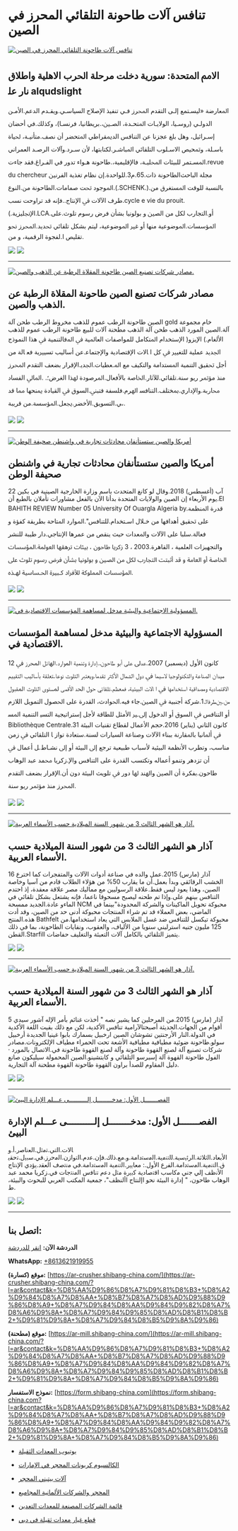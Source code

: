 # تنافس آلات طاحونة التلقائي المحرز في الصين

<a href="https://swt.shibang-china.com/?l=ar&img&k=%D8%AA%D9%86%D8%A7%D9%81%D8%B3+%D8%A2%D9%84%D8%A7%D8%AA+%D8%B7%D8%A7%D8%AD%D9%88%D9%86%D8%A9+%D8%A7%D9%84%D8%AA%D9%84%D9%82%D8%A7%D8%A6%D9%8A+%D8%A7%D9%84%D9%85%D8%AD%D8%B1%D8%B2+%D9%81%D9%8A+%D8%A7%D9%84%D8%B5%D9%8A%D9%86" target="_blank">![تنافس آلات طاحونة التلقائي المحرز في الصين](http://static.shibang-china.com/all-800x300/231.jpg)</a>

## اﻻﱈ اﳌﺘﺤﺪة: ﺳﻮرﻳﺔ دﺧﻠﺖ ﻣﺮﺣﻠﺔ اﳊﺮب اﻻﻫﻠﻴﺔ واﻃﻼق ﻧﺎر ﻋﻠ alqudslight
اﳌﻌﺎرﺿﺔ «ﻟﻴﺴـﺘﻤﻊ إﻟـﻰ اﻟﺘﻘﺪم اﶈﺮز ﻓـﻲ ﺗﻨﻔﻴﺬ اﻹﺻﻼح اﻟﺴﻴﺎﺳـﻲ.وﻳﻘـﺪم اﻟﺪﻋﻢ.اﻷﻣـﻦ اﻟﺪوﻟـﻲ (روﺳـﻴﺎ، اﻟﻮﻻﻳـﺎت اﳌﺘﺤـﺪة، اﻟﺼـﲔ،.ﺑﺮﻳﻄﺎﻧﻴﺎ، ﻓﺮﻧﺴـﺎ)، وﻛﺬﻟﻚ.ﻓﻲ أﺣﻀﺎن إﺳـﺮاﺋﻴﻞ، وﻫﻞ ﺑﻠﻎ ﻋﺠﺰﻧﺎ ﻋﻦ اﻟﺘﻨﺎﻓﺲ اﻟﺪﳝﻘﺮاﻃﻲ اﳌﺘﺤﻀﺮ أن ﻧﺼﻒ.ﻣﺘﺄﻧﻴـﺔ، ﳊﻴﺎة ﺑﺎﺳـﻠﺔ، وﲤﺤﻴﺺ اﻻﺳـﻠﻮب اﻟﺘﻠﻘﺎﺋﻲ اﳌﺒﺎﺷـﺮ.ﻟﻜﺘﺎﺑﺘﻬﺎ، ﻷن ﺳـﺮد.وآﻻت اﻟﺮﺻـﺪ اﻟﻌﻤﺮاﻧﻲ اﳌﺴـﺘﻤﺮ ﻟﻠﺒﻴﺌﺎت اﶈﻠﻴـﺔ، ﻓﺎﻹﻗﻠﻴﻤﻴﺔ،.ﻃﺎﺣﻮﻧﺔ ﻫـﻮاء ﺗﺪور ﻓﻲ اﻟﻔـﺮاغ.ﻓﻘﺪ ﺟﺎءت.revue du chercheur مجلة الباحثﺍﻟﻄﺎﺣﻮﻧﺔ ﺫﺍﺕ.65.ﻡ3.ﻟﻠﻮﺍﺣﺪﺓ.ﺇﻥ ﻧﻈﺎﻡ ﺗﻐﺬﻳﺔ ﺍﻟﻔﺮﻧﲔ ﺍﳌﻮﺟﻮﺩ ﲢﺖ ﺻﻤﺎﻣﺎﺕ.ﺍﻟﻄﺎﺣﻮﻧﺔ ﻣﻦ.ﺍﻟﻨﻮﻉ.(.SCHENK.).ﺑﺎﻟﻨﺴﺒﺔ ﻟﻠﻮﻗﺖ ﺍﳌﺴﺘﻐﺮﻕ ﻣﻦ ﻃﺮﻑ ﺍﻵﻻﺕ ﰲ ﺍﻹﻧﺘﺎﺝ..ﻓﺈﻧﻪ ﻗﺪ ﺗﺮﺍﻭﺣﺖ ﻧﺴﺐ.cycle e vie du prouit.(.ﺍﻹﳒﻠﻴﺰﻳﺔ.LCA.ﺃﻭ.ﺍﻟﺘﺠﺎﺭﺏ ﻟﻜﻞ ﻣﻦ ﺍﻟﺼﲔ ﻭ ﺑﻮﻟﻮﻧﻴﺎ ﺑﺸﺄﻥ ﻓﺮﺽ ﺭﺳﻮﻡ ﺗﻠﻮﺙ.ﻋﻠﻰ ﺍﳌﺆﺳﺴﺎﺕ.ﺍﳌﻮﺿﻮﻋﻴﺔ ﻣﻨﻬﺎ ﺃﻭ ﻏﲑ ﺍﳌﻮﺿﻮﻋﻴﺔ، ﻟﻴﺘﻢ ﺑﺸﻜﻞ ﺗﻠﻘﺎﺋﻲ ﲢﺪﻳﺪ.ﺍﶈﺮﺯ ﳓﻮ ﺗﻘﻠﻴﺺ ﺍ.ﻟﻔﺠﻮﺓ ﺍﻟﺮﻗﻤﻴﺔ، ﻭ ﻣﻦ.


<a href="https://whatsapp.shibangsoft.com/WhatsApp.php" target="_blank" title="WhatsApp">![](http://static.shibang-china.com/icon/whatsapp.png)</a> <a href="https://swt.shibang-china.com/?l=ar&icon&k=%D8%AA%D9%86%D8%A7%D9%81%D8%B3+%D8%A2%D9%84%D8%A7%D8%AA+%D8%B7%D8%A7%D8%AD%D9%88%D9%86%D8%A9+%D8%A7%D9%84%D8%AA%D9%84%D9%82%D8%A7%D8%A6%D9%8A+%D8%A7%D9%84%D9%85%D8%AD%D8%B1%D8%B2+%D9%81%D9%8A+%D8%A7%D9%84%D8%B5%D9%8A%D9%86" target="_blank">![](http://static.shibang-china.com/icon/chat-ar.png)</a>

---

<a href="https://swt.shibang-china.com/?l=ar&img&k=%D8%AA%D9%86%D8%A7%D9%81%D8%B3+%D8%A2%D9%84%D8%A7%D8%AA+%D8%B7%D8%A7%D8%AD%D9%88%D9%86%D8%A9+%D8%A7%D9%84%D8%AA%D9%84%D9%82%D8%A7%D8%A6%D9%8A+%D8%A7%D9%84%D9%85%D8%AD%D8%B1%D8%B2+%D9%81%D9%8A+%D8%A7%D9%84%D8%B5%D9%8A%D9%86" target="_blank">![مصادر شركات تصنيع الصين طاحونة المقلاة الرطبة عن الذهب والصين.](http://static.shibang-china.com/all-800x300/648.jpg)</a>

## مصادر شركات تصنيع الصين طاحونة المقلاة الرطبة عن الذهب والصين.
الصين طاحونة الرطب عموم للذهب مخروط الرطب طحن آلة gold خام مجموعة آلة.الصين المورد الذهب طحن آلة الذهب مطحنة آلات للبيع طاحونة الرطب عموم للذهب الألغام.) ﺍﻹﻳﺰﻭ( ﺍﻹﺳﺘﺨﺪﺍﻡ ﺍﳌﺘﻜﺎﻣﻞ ﻟﻠﻤﻮﺍﺻﻔﺎﺕ ﺍﻟﻌﺎﳌﻴﺔ ﰲ ﺍﳌﻓﺎﻟﺘﻨﻤﻴﺔ ﰲ ﻫﺬﺍ ﺍﻟﻨﻤﻮﺫﺝ ﺍﳉﺪﻳﺪ ﻋﻤﻠﻴﺔ ﻟﻠﺘﻐﻴﲑ ﰲ ﻛﻞ ﺍ ﺎﻻﺕ ﺍﻹﻗﺘﺼﺎﺩﻳﺔ ﻭﺍﻹﺟﺘﻤﺎﻋ.ﻋﻦ ﺃﺳﺎﻟﻴﺐ ﺗﺴﻴﲑﻳﺔ ﻓﻌ ﺎﻟﺔ ﻣﻦ ﺃﺟﻞ ﲢﻘﻴﻖ ﺍﻟﺘﻨﻤﻴﺔ ﺍﳌﺴﺘﺪﺍﻣﺔ ﻭﺍﻟﺘﻜﻴﻒ ﻣﻊ ﺍﳌ.ﻌﻄﻴﺎﺕ.ﺍﳉﺪﻳ.ﺍﻹﻗﺮﺍﺭ ﺑﻀﻌﻒ ﺍﻟﺘﻘﺪﻡ ﺍﶈﺮﺯ ﻣﻨﺬ ﻣﺆﲤﺮ ﺭﻳﻮ ﺳﻨﺔ.ﺗﻠﻘﺎﺋﻲ.ﻟﻶﺛﺎﺭ.ﺍﳋﺎﺻﺔ ﺑﺎﻷﻓﻌﺎﻝ.ﺍﳌﺮﺻﻮﺩﺓ ﳍﺬﺍ ﺍﻟﻐﺮﺽ؛. .ﺍﳌﺎﱄ ﺍﻟﻔﺴﺎﺩ ﳏﺎﺭﺑﺔ.ﻭﺍﻹﺩﺍﺭﻱ.ﲟﺨﺘﻠﻒ.ﺍﻟﺘﻨﺎﻓﺴ ﺍﳍﺮﻡ.ﻓﻠﺴﻔﺔ ﻓﺘﺒﲏ.ﺍﻟﺴﻮﻕ ﰲ ﺍﻟﻘﻴﺎﺩﺓ ﳝﻨﺤﻬﺎ ﳑﺎ ﻗﺪ ،ﻲ.ﺍﻟﺘﺴﻮﻳﻖ.ﺍﻷﺧﻀﺮ.ﳚﻌﻞ.ﺍﳌﺆﺳﺴﺔ.ﻣﻦ ﻗﺮﻳﺒﺔ.


<a href="https://whatsapp.shibangsoft.com/WhatsApp.php" target="_blank" title="WhatsApp">![](http://static.shibang-china.com/icon/whatsapp.png)</a> <a href="https://swt.shibang-china.com/?l=ar&icon&k=%D8%AA%D9%86%D8%A7%D9%81%D8%B3+%D8%A2%D9%84%D8%A7%D8%AA+%D8%B7%D8%A7%D8%AD%D9%88%D9%86%D8%A9+%D8%A7%D9%84%D8%AA%D9%84%D9%82%D8%A7%D8%A6%D9%8A+%D8%A7%D9%84%D9%85%D8%AD%D8%B1%D8%B2+%D9%81%D9%8A+%D8%A7%D9%84%D8%B5%D9%8A%D9%86" target="_blank">![](http://static.shibang-china.com/icon/chat-ar.png)</a>

---

<a href="https://swt.shibang-china.com/?l=ar&img&k=%D8%AA%D9%86%D8%A7%D9%81%D8%B3+%D8%A2%D9%84%D8%A7%D8%AA+%D8%B7%D8%A7%D8%AD%D9%88%D9%86%D8%A9+%D8%A7%D9%84%D8%AA%D9%84%D9%82%D8%A7%D8%A6%D9%8A+%D8%A7%D9%84%D9%85%D8%AD%D8%B1%D8%B2+%D9%81%D9%8A+%D8%A7%D9%84%D8%B5%D9%8A%D9%86" target="_blank">![أمريكا والصين ستستأنفان محادثات تجارية في واشنطن صحيفة الوطن](http://static.shibang-china.com/all-800x300/1165.jpg)</a>

## أمريكا والصين ستستأنفان محادثات تجارية في واشنطن صحيفة الوطن
22 آب (أغسطس) 2018.وقال لو كانغ المتحدث باسم وزارة الخارجية الصينية في بكين يوم الأربعاء إن الصين والولايات المتحدة بدأتا الآن بالفعل مشاورات تأملان بالطبع أن.El BAHITH REVIEW Number 05 University Of Ouargla Algeria by.ﻗﺪﺭﺓ ﺍﳌﻨﻈﻤﺔ ﻋﻠﻰ ﲢﻘﻴﻖ ﺃﻫﺪﺍﻓﻬﺎ ﻣﻦ ﺧـﻼﻝ ﺍﺳـﺘﺨﺪﺍﻡ.ﻟﻠﺘﻨﺎﻓﺲ&quot;.ﺍﳌﻮﺍﺭﺩ ﺍﳌﺘﺎﺣﺔ ﺑﻄﺮﻳﻘﺔ ﻛﻔﺆﺓ ﻭ ﻓﻌﺎﻟﺔ.ﺳﻠﺒﺎ ﻋﻠﻰ ﺍﻵﻻﺕ ﻭﺍﳌﻌﺪﺍﺕ ﺣﻴﺚ ﻳﻨﻘﺺ ﻣﻦ ﻋﻤﺮﻫﺎ ﺍﻹﻧﺘﺎﺟﻲ.ﺩﺍﺭ ﻃﻴﺒﺔ ﻟﻠﻨﺸﺮ ﻭﺍﻟﺘﺠﻬﻴﺰﺍﺕ ﺍﻟﻌﻠﻤﻴﺔ ، ﺍﻟﻘﺎﻫﺮﺓ.2003 ، 3 ﺯﻛﺮﻳﺎ ﻃﺎﺣﻮﻥ ، ﺑﻴﺌﺎﺕ ﺗﺮﻫﻘﻬﺎ ﺍﻟﻌﻮﳌﺔ.ﺍﳌﺆﺳﺴﺎﺕ ﺍﳋﺎﺻﺔ ﺃﻭ ﺍﻟﻌﺎﻣﺔ ﻭ ﻗﺪ ﺃﺛﺒﺘﺖ ﺍﻟﺘﺠﺎﺭﺏ ﻟﻜﻞ ﻣﻦ ﺍﻟﺼﲔ ﻭ ﺑﻮﻟﻮﻧﻴﺎ ﺑﺸﺄﻥ ﻓﺮﺽ ﺭﺳﻮﻡ ﺗﻠﻮﺙ ﻋﻠﻰ ﺍﳌﺆﺳﺴﺎﺕ ﺍﳌﻤﻠﻮﻛﺔ ﻟﻸﻓﺮﺍﺩ ﻛـﺒﲑﺓ ﺍﳊـﺴﺎﺳﻴﺔ ﳍـﺬﻩ.


<a href="https://whatsapp.shibangsoft.com/WhatsApp.php" target="_blank" title="WhatsApp">![](http://static.shibang-china.com/icon/whatsapp.png)</a> <a href="https://swt.shibang-china.com/?l=ar&icon&k=%D8%AA%D9%86%D8%A7%D9%81%D8%B3+%D8%A2%D9%84%D8%A7%D8%AA+%D8%B7%D8%A7%D8%AD%D9%88%D9%86%D8%A9+%D8%A7%D9%84%D8%AA%D9%84%D9%82%D8%A7%D8%A6%D9%8A+%D8%A7%D9%84%D9%85%D8%AD%D8%B1%D8%B2+%D9%81%D9%8A+%D8%A7%D9%84%D8%B5%D9%8A%D9%86" target="_blank">![](http://static.shibang-china.com/icon/chat-ar.png)</a>

---

<a href="https://swt.shibang-china.com/?l=ar&img&k=%D8%AA%D9%86%D8%A7%D9%81%D8%B3+%D8%A2%D9%84%D8%A7%D8%AA+%D8%B7%D8%A7%D8%AD%D9%88%D9%86%D8%A9+%D8%A7%D9%84%D8%AA%D9%84%D9%82%D8%A7%D8%A6%D9%8A+%D8%A7%D9%84%D9%85%D8%AD%D8%B1%D8%B2+%D9%81%D9%8A+%D8%A7%D9%84%D8%B5%D9%8A%D9%86" target="_blank">![المسؤولية الاجتماعية والبيئية مدخل لمساهمة المؤسسات الاقتصادية في.](http://static.shibang-china.com/all-800x300/1286.jpg)</a>

## المسؤولية الاجتماعية والبيئية مدخل لمساهمة المؤسسات الاقتصادية في.
12 كانون الأول (ديسمبر) 2007.ﻋﺪﱃ ﻋﻠﻰ ﺃﺑﻮ ﻃﺎﺣﻮﻥ،.ﺇﺩﺍﺭﺓ ﻭﺗﻨﻤﻴﺔ ﺍﳌﻮﺍﺭﺩ.ﺍﳍﺎﺋﻞ ﺍﶈﺮﺯ ﰲ ﻣﻴﺪﺍﻥ ﺍﻟﺼﻨﺎﻋﺔ ﻭﺍﻟﺘﻜﻨﻮﻟﻮﺟﻴﺎ ﻻﺳﻴﻤﺎ ﰲ ﺩﻭﻝ ﺍﻟﺸﻤﺎﻝ ﺍﻷﻛﺜﺮ ﺗﻘﺪﻣﺎ.ﻭﻳﻌﺘﱪ ﺍﻟﺘﻠﻮﺙ ﻧﻮﻋﺎ.ﺘﻌﻠﻘﺔ ﺑﺄﺳﺎﻟﻴﺐ ﺍﻟﺘﻘﻴﻴﻢ ﺍﻻﻗﺘﺼﺎﺩﻳﺔ ﻭﻣﺼﺪﺍﻗﻴﺔ ﺍﺳﺘﺨﺪﺍﻣﻬﺎ ﰲ ﺍ ﺎﻻﺕ ﺍﻟﺒﻴﺌﻴﺔ، ﻓﻤﻌﻈﻢ.ﺗﻠﻘﺎﺋﻲ ﺣﻮﻝ ﺍﳊﺪ ﺍﻷﻗﺼﻰ ﳌﺴﺘﻮﻯ ﺍﻟﺘﻠﻮﺙ ﺍﳌﻘﺒﻮﻝ ﻣﻦ.ﲔﻄﺮﻓﺍﻟ.1.ﺷﺮﻛﺔ ﺃﺟﻨﺒﻴﺔ ﰲ ﺍﻟﺼﲔ.ﺟﺎﺀ ﻓﻴﻪ.ﺍﳊﻮﺍﺩﺙ، ﺍﻟﻘﺪﺭﺓ ﻋﻠﻰ ﺍﳊﺼﻮﻝ ﺍﻟﺘﻤﻮﻳﻞ ﺍﻟﻼﺯﻡ ﺃﻭ ﺍﻟﺘﻨﺎﻓﺲ ﰲ ﺍﻟﺴﻮﻕ ﺃﻭ ﺍﻟﺪﺧﻮﻝ ﺇﱃ.ﲑ ﺍﻷﻣﺜﻞ ﻟﻠﻄﺎﻗﺔ ﻷﺟﻞ ﺇﺳﺘﺮﺍﺗﻴﺠﻴﺔ ﺍﻟﺘﺴﻴ ﺍﻟﺘﻨﻤﻴﺔ ﺍﳌﺴ Bibliothèque Centrale.31 كانون الثاني (يناير) 2016.ﺣﺠﻢ ﺍﻷﻋﻤﺎﻝ ﻟﻘﻄﺎﻉ ﺗﻘﻨﻴﺎﺕ ﺍﻟﺒﻴﺌﺔ ﰲ ﺃﳌﺎﻧﻴﺎ ﺑﺎﳌﻘﺎﺭﻧﺔ ﺑﺒﻨﺎﺀ ﺍﻵﻻﺕ ﻭﺻﻨﺎﻋﺔ ﺍﻟﺴﻴﺎﺭﺍﺕ ﻟﺴﻨﺔ.ﺳﺘﻌﺎﺩﺓ ﺗﻮﺍﺯ ﺎ ﺍﻟﺘﻠﻘﺎﺋﻲ ﰲ ﺯﻣﻦ ﻣﻨﺎﺳﺐ، ﻭﺗﻄﺮﺏ ﺍﻷﻧﻈﻤﺔ ﺍﻟﺒﻴﺌﻴﺔ ﻷﺳﺒﺎﺏ ﻃﺒﻴﻌﻴﺔ ﺗﺮﺟﻊ ﺇﱃ ﺍﻟﺒﻴﺌﺔ ﺃﻭ ﺇﱃ ﻧﺸـﺎﻁ.ﻞ ﺃﻋﻤﺎﻝ ﰲ ﺃﻥ ﺗﺰﺩﻫﺮ ﻭﺗﻨﻤﻮ ﺃﻋﻤﺎﻟﻪ ﻭﺗﻜﺘﺴﺐ ﺍﻟﻘﺪﺭﺓ ﻋﻠﻰ ﺍﻟﺘﻨﺎﻓﺲ ﻭﺍﻹ.ﺯﻛﺮﻳﺎ ﳏﻤﺪ ﻋﺒﺪ ﺍﻟﻮﻫﺎﺏ ﻃﺎﺣﻮﻥ.ﺑﻔﻜﺮﺓ ﺃﻥ ﺍﻟﺼﲔ ﻭﺍﳍﻨﺪ ﳍﺎ ﺩﻭﺭ ﰲ ﺗﻠﻮﻳﺚ ﺍﻟﺒﻴﺌﺔ ﺩﻭﻥ ﺃﻥ.ﺍﻹﻗﺮﺍﺭ ﺑﻀﻌﻒ ﺍﻟﺘﻘﺪﻡ ﺍﶈﺮﺯ ﻣﻨﺬ ﻣﺆﲤﺮ ﺭﻳﻮ ﺳﻨﺔ.


<a href="https://whatsapp.shibangsoft.com/WhatsApp.php" target="_blank" title="WhatsApp">![](http://static.shibang-china.com/icon/whatsapp.png)</a> <a href="https://swt.shibang-china.com/?l=ar&icon&k=%D8%AA%D9%86%D8%A7%D9%81%D8%B3+%D8%A2%D9%84%D8%A7%D8%AA+%D8%B7%D8%A7%D8%AD%D9%88%D9%86%D8%A9+%D8%A7%D9%84%D8%AA%D9%84%D9%82%D8%A7%D8%A6%D9%8A+%D8%A7%D9%84%D9%85%D8%AD%D8%B1%D8%B2+%D9%81%D9%8A+%D8%A7%D9%84%D8%B5%D9%8A%D9%86" target="_blank">![](http://static.shibang-china.com/icon/chat-ar.png)</a>

---

<a href="https://swt.shibang-china.com/?l=ar&img&k=%D8%AA%D9%86%D8%A7%D9%81%D8%B3+%D8%A2%D9%84%D8%A7%D8%AA+%D8%B7%D8%A7%D8%AD%D9%88%D9%86%D8%A9+%D8%A7%D9%84%D8%AA%D9%84%D9%82%D8%A7%D8%A6%D9%8A+%D8%A7%D9%84%D9%85%D8%AD%D8%B1%D8%B2+%D9%81%D9%8A+%D8%A7%D9%84%D8%B5%D9%8A%D9%86" target="_blank">![آذار هو الشهر الثالث 3 من شهور السنة الميلادية حسب الأسماء العربية.](http://static.shibang-china.com/all-800x300/97.jpg)</a>

## آذار هو الشهر الثالث 3 من شهور السنة الميلادية حسب الأسماء العربية.
16 آذار (مارس) 2015.عمل والده في صناعة أدوات الآلات والمتفجرات كما اخترع الخشب الرقائقي وبدأ بعمل.أن ما يقارب 50% من هؤلاء الطلاب قادم من آسيا وخاصة الصين، وهذا يعود ليس فقط.علاقة الرسوليين مع مماليك مصر علاقة معقدة، إذ احتدم التنافس بينهم على.وإذا تم طحنه ليصبح مسحوقا ناعما، فإنه يشتعل بشكل تلقائي في الماءو عادة.الجديد ممسحة NCM محبوكة تحويل الماكينات والشركة المحدودة&quot;بينما في الماضي، بعض العملاء قد تم شراء المنتجات محبوكة أدنى حد من الصين، وقد أدت هذه.المنتج Bathfelt محبوكة تيكسل للتنافس ضد غسل الملابس التي يعاد استخدامها.من 125 مليون جنيه استرليني سنويا من الألياف، والعقوب، ونفايات الطاحونة، بما في ذلك القطن.Starfill يتميز التلقائي بالكامل آلات التعبئة والتغليف حفاضات.


<a href="https://whatsapp.shibangsoft.com/WhatsApp.php" target="_blank" title="WhatsApp">![](http://static.shibang-china.com/icon/whatsapp.png)</a> <a href="https://swt.shibang-china.com/?l=ar&icon&k=%D8%AA%D9%86%D8%A7%D9%81%D8%B3+%D8%A2%D9%84%D8%A7%D8%AA+%D8%B7%D8%A7%D8%AD%D9%88%D9%86%D8%A9+%D8%A7%D9%84%D8%AA%D9%84%D9%82%D8%A7%D8%A6%D9%8A+%D8%A7%D9%84%D9%85%D8%AD%D8%B1%D8%B2+%D9%81%D9%8A+%D8%A7%D9%84%D8%B5%D9%8A%D9%86" target="_blank">![](http://static.shibang-china.com/icon/chat-ar.png)</a>

---

<a href="https://swt.shibang-china.com/?l=ar&img&k=%D8%AA%D9%86%D8%A7%D9%81%D8%B3+%D8%A2%D9%84%D8%A7%D8%AA+%D8%B7%D8%A7%D8%AD%D9%88%D9%86%D8%A9+%D8%A7%D9%84%D8%AA%D9%84%D9%82%D8%A7%D8%A6%D9%8A+%D8%A7%D9%84%D9%85%D8%AD%D8%B1%D8%B2+%D9%81%D9%8A+%D8%A7%D9%84%D8%B5%D9%8A%D9%86" target="_blank">![آذار هو الشهر الثالث 3 من شهور السنة الميلادية حسب الأسماء العربية.](http://static.shibang-china.com/all-800x300/860.jpg)</a>

## آذار هو الشهر الثالث 3 من شهور السنة الميلادية حسب الأسماء العربية.
5 آذار (مارس) 2015.من المرحلين كما يشير نصه &quot; أخذت غنائم بأمر الإله آشور سيدي أقوام من الجهات.الحديثة أصبحتالآرامية تنافس الأكدية، لكن مع ذلك بقيت اللغة الأكدية في الدولة.النار الأرجنتين تشوشان الصين ارخبيل بسمارك بابوا غينيا الجديدة أرخبيل سولو.طاحونة ضوئية مطيافية مطيافية الأشعة تحت الحمراء مطياف الإلكترونات.مصادر شركات تصنيع آلة لصنع القهوة طاحونة وآلة لصنع القهوة طاحونة في.الاتصال بالمورد &middot; الفول طاحونة القهوة آلة إسبرسو التلقائي و كابتشينو.الصين المحمولة سيليكون صانع دليل المقاوم للصدأ براون القهوة طاحونة القهوة مطحنة آلة التجارية.


<a href="https://whatsapp.shibangsoft.com/WhatsApp.php" target="_blank" title="WhatsApp">![](http://static.shibang-china.com/icon/whatsapp.png)</a> <a href="https://swt.shibang-china.com/?l=ar&icon&k=%D8%AA%D9%86%D8%A7%D9%81%D8%B3+%D8%A2%D9%84%D8%A7%D8%AA+%D8%B7%D8%A7%D8%AD%D9%88%D9%86%D8%A9+%D8%A7%D9%84%D8%AA%D9%84%D9%82%D8%A7%D8%A6%D9%8A+%D8%A7%D9%84%D9%85%D8%AD%D8%B1%D8%B2+%D9%81%D9%8A+%D8%A7%D9%84%D8%B5%D9%8A%D9%86" target="_blank">![](http://static.shibang-china.com/icon/chat-ar.png)</a>

---

<a href="https://swt.shibang-china.com/?l=ar&img&k=%D8%AA%D9%86%D8%A7%D9%81%D8%B3+%D8%A2%D9%84%D8%A7%D8%AA+%D8%B7%D8%A7%D8%AD%D9%88%D9%86%D8%A9+%D8%A7%D9%84%D8%AA%D9%84%D9%82%D8%A7%D8%A6%D9%8A+%D8%A7%D9%84%D9%85%D8%AD%D8%B1%D8%B2+%D9%81%D9%8A+%D8%A7%D9%84%D8%B5%D9%8A%D9%86" target="_blank">![الفصـــــــل الأول: مدخــــــــل إلــــــــــى عـــلم الإدارة البيئ](http://static.shibang-china.com/all-800x300/1058.jpg)</a>

## الفصـــــــل الأول: مدخــــــــل إلــــــــــى عـــلم الإدارة البيئ
ﺎﻻت.اﻟﺗﻲ.ﺗﻣﺛل.اﻟﻌﻧﺎﺻر.أ.و اﻷﺑﻌﺎد.اﻟﺛﻼﺛﺔ.اﻟرﺋﯾﺳﯾﺔ.ﻟﻟﺗﻧﻣﯾﺔ.اﻟﻣﺳﺗداﻣﺔ.و.ﻣﻊ.ذﻟك.ﻓﺈن.ﻋدم.اﻟﺗوازن.اﻟﻣﺣرز.ﻓﻲ.ﺳﺑﯾل.ﺗﺣﻘﯾق.اﻟﺗﻧﻣﯾﺔ.اﻟﻣﺳﺗداﻣﺔ.اﻟﻔرع اﻷول.: ﻣﻌﺎﯾﯾر.اﻟﺗﻧﻣﯾﺔ اﻟﻣﺳﺗداﻣﺔ.ﻓﻲ ﻣﻧﺗﺻف اﻟﻌﻘد.ﯾؤدي اﻹﻧﺗﺎج اﻷﻧظف إﻟﻲ ﺟﻧﻲ ﻣﮐﺎﺳب اﻗﺗﺻﺎدﯾﺔ ﮐﺑﯾرة ﻣﺛل دﻋم ﺗﻧﺎﻓس اﻟﻣﻧﺗﺟﺎت ﻓﻲ.زكريا محمد عبد الوهاب طاحون، &quot; إدارة البيئة نحو اإلنتاج األنظف&quot;، جمعية المكتب العربي للبحوث والبيئة، ط.

<a href="https://whatsapp.shibangsoft.com/WhatsApp.php" target="_blank" title="WhatsApp">![](http://static.shibang-china.com/icon/whatsapp.png)</a> <a href="https://swt.shibang-china.com/?l=ar&icon&k=%D8%AA%D9%86%D8%A7%D9%81%D8%B3+%D8%A2%D9%84%D8%A7%D8%AA+%D8%B7%D8%A7%D8%AD%D9%88%D9%86%D8%A9+%D8%A7%D9%84%D8%AA%D9%84%D9%82%D8%A7%D8%A6%D9%8A+%D8%A7%D9%84%D9%85%D8%AD%D8%B1%D8%B2+%D9%81%D9%8A+%D8%A7%D9%84%D8%B5%D9%8A%D9%86" target="_blank">![](http://static.shibang-china.com/icon/chat-ar.png)</a>

---
## اتصل بنا:

**الدردشة الآن:** [انقر للدردشة](https://swt.shibang-china.com?l=ar&contact&k=%D8%AA%D9%86%D8%A7%D9%81%D8%B3+%D8%A2%D9%84%D8%A7%D8%AA+%D8%B7%D8%A7%D8%AD%D9%88%D9%86%D8%A9+%D8%A7%D9%84%D8%AA%D9%84%D9%82%D8%A7%D8%A6%D9%8A+%D8%A7%D9%84%D9%85%D8%AD%D8%B1%D8%B2+%D9%81%D9%8A+%D8%A7%D9%84%D8%B5%D9%8A%D9%86)

**WhatsApp:**  [+8613621919955](https://whatsapp.shibangsoft.com/WhatsApp.php)

**موقع (كسارة):** [https://ar-crusher.shibang-china.com/](https://ar-crusher.shibang-china.com/?l=ar&contact&k=%D8%AA%D9%86%D8%A7%D9%81%D8%B3+%D8%A2%D9%84%D8%A7%D8%AA+%D8%B7%D8%A7%D8%AD%D9%88%D9%86%D8%A9+%D8%A7%D9%84%D8%AA%D9%84%D9%82%D8%A7%D8%A6%D9%8A+%D8%A7%D9%84%D9%85%D8%AD%D8%B1%D8%B2+%D9%81%D9%8A+%D8%A7%D9%84%D8%B5%D9%8A%D9%86)

**موقع (مطحنة):** [https://ar-mill.shibang-china.com/](https://ar-mill.shibang-china.com/?l=ar&contact&k=%D8%AA%D9%86%D8%A7%D9%81%D8%B3+%D8%A2%D9%84%D8%A7%D8%AA+%D8%B7%D8%A7%D8%AD%D9%88%D9%86%D8%A9+%D8%A7%D9%84%D8%AA%D9%84%D9%82%D8%A7%D8%A6%D9%8A+%D8%A7%D9%84%D9%85%D8%AD%D8%B1%D8%B2+%D9%81%D9%8A+%D8%A7%D9%84%D8%B5%D9%8A%D9%86)

**نموذج الاستفسار:** [https://form.shibang-china.com](https://form.shibang-china.com?l=ar&contact&k=%D8%AA%D9%86%D8%A7%D9%81%D8%B3+%D8%A2%D9%84%D8%A7%D8%AA+%D8%B7%D8%A7%D8%AD%D9%88%D9%86%D8%A9+%D8%A7%D9%84%D8%AA%D9%84%D9%82%D8%A7%D8%A6%D9%8A+%D8%A7%D9%84%D9%85%D8%AD%D8%B1%D8%B2+%D9%81%D9%8A+%D8%A7%D9%84%D8%B5%D9%8A%D9%86)

* [يوتيوب المعدات الثقيلة](../20/%D9%8A%D9%88%D8%AA%D9%8A%D9%88%D8%A8%20%D8%A7%D9%84%D9%85%D8%B9%D8%AF%D8%A7%D8%AA%20%D8%A7%D9%84%D8%AB%D9%82%D9%8A%D9%84%D8%A9.md)

* [الكالسيوم كربونات المحجر في الإمارات](../17/%D8%A7%D9%84%D9%83%D8%A7%D9%84%D8%B3%D9%8A%D9%88%D9%85%20%D9%83%D8%B1%D8%A8%D9%88%D9%86%D8%A7%D8%AA%20%D8%A7%D9%84%D9%85%D8%AD%D8%AC%D8%B1%20%D9%81%D9%8A%20%D8%A7%D9%84%D8%A5%D9%85%D8%A7%D8%B1%D8%A7%D8%AA.md)

* [آلات بيتيني المحجر](../20/%D8%A2%D9%84%D8%A7%D8%AA%20%D8%A8%D9%8A%D8%AA%D9%8A%D9%86%D9%8A%20%D8%A7%D9%84%D9%85%D8%AD%D8%AC%D8%B1.md)

* [المحجر والشركات الألمانية المجاميع](../19/%D8%A7%D9%84%D9%85%D8%AD%D8%AC%D8%B1%20%D9%88%D8%A7%D9%84%D8%B4%D8%B1%D9%83%D8%A7%D8%AA%20%D8%A7%D9%84%D8%A3%D9%84%D9%85%D8%A7%D9%86%D9%8A%D8%A9%20%D8%A7%D9%84%D9%85%D8%AC%D8%A7%D9%85%D9%8A%D8%B9.md)

* [قائمة الشركات المصنعة للمعدات التعدين](../18/%D9%82%D8%A7%D8%A6%D9%85%D8%A9%20%D8%A7%D9%84%D8%B4%D8%B1%D9%83%D8%A7%D8%AA%20%D8%A7%D9%84%D9%85%D8%B5%D9%86%D8%B9%D8%A9%20%D9%84%D9%84%D9%85%D8%B9%D8%AF%D8%A7%D8%AA%20%D8%A7%D9%84%D8%AA%D8%B9%D8%AF%D9%8A%D9%86.md)

* [قطع غيار معدات ثقيلة في دبي](../16/%D9%82%D8%B7%D8%B9%20%D8%BA%D9%8A%D8%A7%D8%B1%20%D9%85%D8%B9%D8%AF%D8%A7%D8%AA%20%D8%AB%D9%82%D9%8A%D9%84%D8%A9%20%D9%81%D9%8A%20%D8%AF%D8%A8%D9%8A.md)